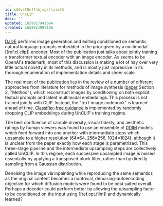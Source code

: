 ```yaml
---
id: s2dvzt8effhbjxgsflxlw75
title: UnCLIP
desc: ''
updated: 1659017941664
created: 1658923989156
---
```


[Dall⋅E][paper] performs image generation and editing conditioned on semantic natural language prompts embedded in the prior given by a multimodal [[ref.cl.clip]] encoder. Most of the publication just talks about jointly training a transformer textual encoder with an image encoder. As seems to be OpenAI's trademark, most of this discussion is making a lot of hay over very little actual novelty in its methods, and is mostly just impressive in its thorough enumeration of implementation details and sheer scale. 

The real meat of the publication lies in the review of a number of different approaches from literature for methods of image synthesis ([paper] Section 2, "Method"), which reconstruct images by conditioning on both explicit textual prompts and latent multimodal embeddings. This process is not trained jointly with CLIP. Instead, the "text-image codebook" is learned ahead of time. [Classifier-free guidance][clfree] is implemented by randomly dropping CLIP embeddings during UnCLIP's training regime.

The best confluence of sample diversity, visual fidelity, and aesthetic ratings by human viewers was found to use an ensemble of [DDIM] models which feed forward into one another with intermediate steps which upsample to a higher resolution (64×64, 256×256, 1024×1024), although it is unclear from the paper exactly how each stage is parametrized. This three-stage pipeline and the intermediate upsampling steps are collectively called UnCLIP. In this regime, each successive upsampled image is noised essentially by applying a transposed block filter, rather than by directly sampling from a Gaussian distribution. 

Denoising the image via inpainting while reproducing the same semantics as the original content becomes a nontrivial, denoising-autoencoding objective for which diffusion models were found to be best suited overall. Perhaps a decoder could perform better by allowing the upsampling factor to be conditioned on the input using [[ref.opt.film]] and dynamically learned?

[paper]: https://arxiv.org/pdf/2205.12674.pdf
[ddim]: https://arxiv.org/abs/2010.02502
[clfree]: https://openreview.net/pdf?id=qw8AKxfYbI